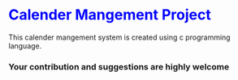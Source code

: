 <h1 style="color:Blue; font-size=30px;">Calender Mangement Project</h1>

This calender mangement system is created using c programming language.

<h3>Your contribution and suggestions are highly welcome</h3>
